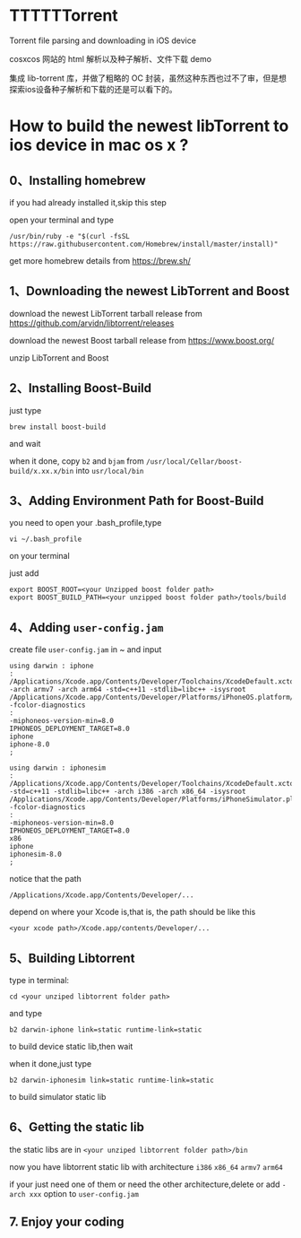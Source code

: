 # TTTTTTorrent
Torrent file parsing and downloading in iOS device

cosxcos 网站的 html 解析以及种子解析、文件下载 demo

集成 lib-torrent 库，并做了粗略的 OC 封装，虽然这种东西也过不了审，但是想探索ios设备种子解析和下载的还是可以看下的。


# How to build the newest libTorrent to ios device in mac os x ?

## 0、Installing homebrew
if you had already installed it,skip this step

open your terminal and type
```
/usr/bin/ruby -e "$(curl -fsSL https://raw.githubusercontent.com/Homebrew/install/master/install)"
```

get more homebrew details from https://brew.sh/

## 1、Downloading the newest LibTorrent and Boost

download the newest LibTorrent tarball release from https://github.com/arvidn/libtorrent/releases

download the newest Boost tarball release from https://www.boost.org/

unzip LibTorrent and Boost

## 2、Installing Boost-Build

just type
```
brew install boost-build
```
and wait

when it done, copy `b2` and `bjam` from `/usr/local/Cellar/boost-build/x.xx.x/bin` into `usr/local/bin`


## 3、Adding Environment Path for Boost-Build
you need to open your .bash_profile,type
```
vi ~/.bash_profile
```
on your terminal

just add
```
export BOOST_ROOT=<your Unzipped boost folder path>
export BOOST_BUILD_PATH=<your unzipped boost folder path>/tools/build
```

## 4、Adding `user-config.jam`
create file `user-config.jam` in ~
and input
```
using darwin : iphone
: /Applications/Xcode.app/Contents/Developer/Toolchains/XcodeDefault.xctoolchain/usr/bin/clang++ -arch armv7 -arch arm64 -std=c++11 -stdlib=libc++ -isysroot /Applications/Xcode.app/Contents/Developer/Platforms/iPhoneOS.platform/Developer/SDKs/iPhoneOS.sdk -fcolor-diagnostics
:
-miphoneos-version-min=8.0
IPHONEOS_DEPLOYMENT_TARGET=8.0
iphone
iphone-8.0
;

using darwin : iphonesim
: /Applications/Xcode.app/Contents/Developer/Toolchains/XcodeDefault.xctoolchain/usr/bin/clang++ -std=c++11 -stdlib=libc++ -arch i386 -arch x86_64 -isysroot /Applications/Xcode.app/Contents/Developer/Platforms/iPhoneSimulator.platform/Developer/SDKs/iPhoneSimulator.sdk -fcolor-diagnostics
:
-miphoneos-version-min=8.0
IPHONEOS_DEPLOYMENT_TARGET=8.0
x86
iphone
iphonesim-8.0
;
```

notice that the path 

`/Applications/Xcode.app/Contents/Developer/...` 

depend on where your Xcode is,that is, the path should be like this

`<your xcode path>/Xcode.app/contents/Developer/...`

## 5、Building Libtorrent
type in terminal:
```
cd <your unziped libtorrent folder path>
```
and type 
```
b2 darwin-iphone link=static runtime-link=static
```
to build device static lib,then wait

when it done,just type
```
b2 darwin-iphonesim link=static runtime-link=static
```
to build simulator static lib

## 6、Getting the static lib
the static libs are in `<your unziped libtorrent folder path>/bin`

now you have libtorrent static lib with architecture `i386` `x86_64` `armv7` `arm64`

if your just need one of them or need the other architecture,delete or add `-arch xxx` option to `user-config.jam`

## 7. Enjoy your coding
